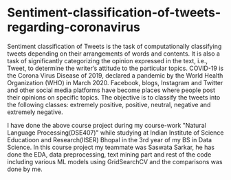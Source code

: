 # Sentiment-classification-of-tweets-regarding-coronavirus
Sentiment classification of Tweets is the task of computationally classifying tweets depending on their
arrangements of words and contents. It is also a task of significantly categorizing the opinion expressed
in the text, i.e., Tweet, to determine the writer’s attitude to the particular topics. COVID-19 is the
Corona Virus Disease of 2019, declared a pandemic by the World Health Organization (WHO) in
March 2020. Facebook, blogs, Instagram and Twitter and other social media platforms have become
places where people post their opinions on specific topics. The objective is to classify the tweets
into the following classes: extremely positive, positive, neutral, negative and extremely negative.

I have done the above course project during my course-work "Natural Language Processing(DSE407)" while studying at Indian Institute of Science Educatioon and Research(IISER) Bhopal in the 3rd year of my BS in Data Science. In this course project my teammate was Saswata Sarkar, he has done the EDA, data preprocessing, text mining part and rest of the code including various ML models using GridSearchCV and the comparisons was done by me.
